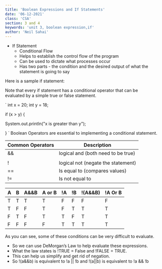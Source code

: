 ```yaml
---
title: 'Boolean Expressions and If Statements'
date: '06-12-2021'
class: 'CSA'
section: 3 and 4
keywords: 'unit 3, boolean expression,if'
author: 'Neil Sahai'
---
```


- If Statement
  - Conditional Flow
  - Helps to establish the control flow of the program
  - Can be used to dictate what processes occur
  - Has two parts - the condition and the desired output of what the statement is going to say
  
Here is a sample if statement:

Note that every if statement has a conditional operator that can be evaluated by a simple true or false statement.

`
int x = 20;
int y = 18;

if (x > y) {
  
  System.out.println("x is greater than y");

}
`
Boolean Operators are essential to implementing a conditional statement.
  
| Common Operators | Description |
| ----------- | ----------- |
| &&      | logical and (both need to be true)      |
| ||   | logical or (either needs to be true)       |
| ! | logical not (negate the statement) |
| == | Is equal to (compares values) |
| != | Is not equal to |

| A  | B  | A&&B | A or B | !A  | !B | !(A&&B)  |  !A Or B |
|---|---|---|---|---|---|---|---|
|  T |  T | T | T  |  F | F  | F  | F  |
|  T |  F | F | T |  F |  T |  T |  T |
|  F |  T | F | T  | T  | F  | T  | T  |
|  F |  F | F | F  |  T | T  | T  | T  |

As you can see, some of these conditions can be very difficult to evaluate. 
  - So we can use DeMorgan’s Law to help evaluate these expressions. 
  - What the law states is !TRUE = False and !FALSE = TRUE. 
  - This can help us simplify and get rid of negation. 
  - So !(a&&b) is equivalent to !a || !b and !(a||b) is equivalent to !a && !b
  
  


